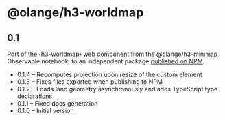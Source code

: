 # @olange/h3-worldmap

## 0.1

Port of the ‹h3-worldmap› web component from the [@olange/h3-minimap](https://observablehq.com/@olange/h3-minimap) Observable notebook, to an independent package [published on NPM](https://www.npmjs.com/package/@olange/h3-worldmap).

* 0.1.4 – Recomputes projection upon resize of the custom element
* 0.1.3 – Fixes files exported when publishing to NPM
* 0.1.2 – Loads land geometry asynchronously and adds TypeScript type declarations 
* 0.1.1 – Fixed docs generation
* 0.1.0 – Initial version